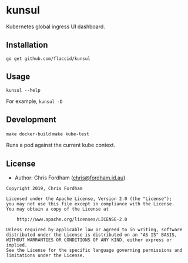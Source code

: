 # kunsul

Kubernetes global ingress UI dashboard.

## Installation

`go get github.com/flaccid/kunsul`

## Usage

`kunsul --help`

For example, `kunsul -D`

## Development

`make docker-build`
`make kube-test`

Runs a pod against the current kube context.


## License

- Author: Chris Fordham (<chris@fordham.id.au>)

```text
Copyright 2019, Chris Fordham

Licensed under the Apache License, Version 2.0 (the "License");
you may not use this file except in compliance with the License.
You may obtain a copy of the License at

    http://www.apache.org/licenses/LICENSE-2.0

Unless required by applicable law or agreed to in writing, software
distributed under the License is distributed on an "AS IS" BASIS,
WITHOUT WARRANTIES OR CONDITIONS OF ANY KIND, either express or implied.
See the License for the specific language governing permissions and
limitations under the License.
```
